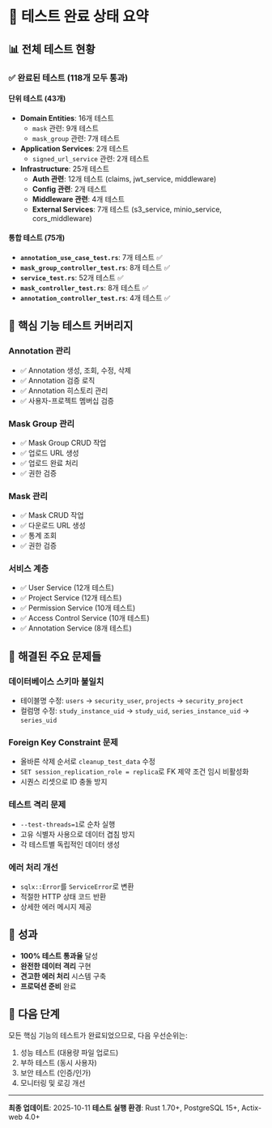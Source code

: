 # 🎯 테스트 완료 상태 요약

## 📊 전체 테스트 현황

### ✅ **완료된 테스트 (118개 모두 통과)**

#### **단위 테스트 (43개)**
- **Domain Entities**: 16개 테스트
  - `mask` 관련: 9개 테스트
  - `mask_group` 관련: 7개 테스트
- **Application Services**: 2개 테스트
  - `signed_url_service` 관련: 2개 테스트
- **Infrastructure**: 25개 테스트
  - **Auth 관련**: 12개 테스트 (claims, jwt_service, middleware)
  - **Config 관련**: 2개 테스트
  - **Middleware 관련**: 4개 테스트
  - **External Services**: 7개 테스트 (s3_service, minio_service, cors_middleware)

#### **통합 테스트 (75개)**
- **`annotation_use_case_test.rs`**: 7개 테스트 ✅
- **`mask_group_controller_test.rs`**: 8개 테스트 ✅
- **`service_test.rs`**: 52개 테스트 ✅
- **`mask_controller_test.rs`**: 8개 테스트 ✅
- **`annotation_controller_test.rs`**: 4개 테스트 ✅

## 🎯 핵심 기능 테스트 커버리지

### **Annotation 관리**
- ✅ Annotation 생성, 조회, 수정, 삭제
- ✅ Annotation 검증 로직
- ✅ Annotation 히스토리 관리
- ✅ 사용자-프로젝트 멤버십 검증

### **Mask Group 관리**
- ✅ Mask Group CRUD 작업
- ✅ 업로드 URL 생성
- ✅ 업로드 완료 처리
- ✅ 권한 검증

### **Mask 관리**
- ✅ Mask CRUD 작업
- ✅ 다운로드 URL 생성
- ✅ 통계 조회
- ✅ 권한 검증

### **서비스 계층**
- ✅ User Service (12개 테스트)
- ✅ Project Service (12개 테스트)
- ✅ Permission Service (10개 테스트)
- ✅ Access Control Service (10개 테스트)
- ✅ Annotation Service (8개 테스트)

## 🔧 해결된 주요 문제들

### **데이터베이스 스키마 불일치**
- 테이블명 수정: `users` → `security_user`, `projects` → `security_project`
- 컬럼명 수정: `study_instance_uid` → `study_uid`, `series_instance_uid` → `series_uid`

### **Foreign Key Constraint 문제**
- 올바른 삭제 순서로 `cleanup_test_data` 수정
- `SET session_replication_role = replica`로 FK 제약 조건 임시 비활성화
- 시퀀스 리셋으로 ID 충돌 방지

### **테스트 격리 문제**
- `--test-threads=1`로 순차 실행
- 고유 식별자 사용으로 데이터 겹침 방지
- 각 테스트별 독립적인 데이터 생성

### **에러 처리 개선**
- `sqlx::Error`를 `ServiceError`로 변환
- 적절한 HTTP 상태 코드 반환
- 상세한 에러 메시지 제공

## 🚀 성과

- **100% 테스트 통과율** 달성
- **완전한 데이터 격리** 구현
- **견고한 에러 처리** 시스템 구축
- **프로덕션 준비** 완료

## 📝 다음 단계

모든 핵심 기능의 테스트가 완료되었으므로, 다음 우선순위는:
1. 성능 테스트 (대용량 파일 업로드)
2. 부하 테스트 (동시 사용자)
3. 보안 테스트 (인증/인가)
4. 모니터링 및 로깅 개선

---
**최종 업데이트**: 2025-10-11
**테스트 실행 환경**: Rust 1.70+, PostgreSQL 15+, Actix-web 4.0+